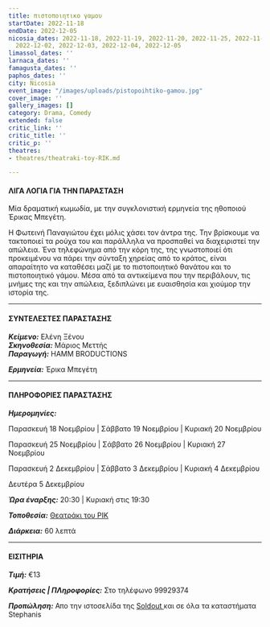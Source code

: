 ```yaml
---
title: πιστοποιητικο γαμου
startDate: 2022-11-18
endDate: 2022-12-05
nicosia_dates: 2022-11-18, 2022-11-19, 2022-11-20, 2022-11-25, 2022-11-26, 2022-11-27,
  2022-12-02, 2022-12-03, 2022-12-04, 2022-12-05
limassol_dates: ''
larnaca_dates: ''
famagusta_dates: ''
paphos_dates: ''
city: Nicosia
event_image: "/images/uploads/pistopoihtiko-gamou.jpg"
cover_image: ''
gallery_images: []
category: Drama, Comedy
extended: false
critic_link: ''
critic_title: ''
critic_p: ''
theatres:
- theatres/theatraki-toy-RIK.md

---
```

#### ΛΙΓΑ ΛΟΓΙΑ ΓΙΑ ΤΗΝ ΠΑΡΑΣΤΑΣΗ

Μία δραματική κωμωδία, με την συγκλονιστική ερμηνεία της ηθοποιού Έρικας Μπεγέτη.

Η Φωτεινή Παναγιώτου έχει μόλις χάσει τον άντρα της. Την βρίσκουμε να τακτοποιεί τα ρούχα του και παράλληλα να προσπαθεί να διαχειριστεί την απώλεια. Ένα τηλεφώνημα από την κόρη της, της γνωστοποιεί ότι προκειμένου να πάρει την σύνταξη χηρείας από το κράτος, είναι απαραίτητο να καταθέσει μαζί με το πιστοποιητικό θανάτου και το πιστοποιητικό γάμου. Μέσα από τα αντικείμενα που την περιβάλουν, τις μνήμες της και την απώλεια, ξεδιπλώνει με ευαισθησία και χιούμορ την ιστορία της.

***

#### ΣΥΝΤΕΛΕΣΤΕΣ ΠΑΡΑΣΤΑΣΗΣ

**_Κείμενο:_** Ελένη Ξένου  
**_Σκηνοθεσία:_** Μάριος Μεττής  
**_Παραγωγή:_** HAMM BRODUCTIONS

**_Ερμηνεία:_** Έρικα Μπεγέτη

***

#### ΠΛΗΡΟΦΟΡΙΕΣ ΠΑΡΑΣΤΑΣΗΣ

**_Ημερομηνίες:_**

Παρασκευή 18 Νοεμβρίου | Σάββατο 19 Νοεμβρίου | Κυριακή 20 Νοεμβρίου

Παρασκευή 25 Νοεμβρίου | Σάββατο 26 Νοεμβρίου | Κυριακή 27 Νοεμβρίου

Παρασκευή 2 Δεκεμβρίου | Σάββατο 3 Δεκεμβρίου | Κυριακή 4 Δεκεμβρίου

Δευτέρα 5 Δεκεμβρίου

**_Ώρα έναρξης:_** 20:30 | Κυριακή στις 19:30

**_Τοποθεσία:_** [Θεατράκι του ΡΙΚ](?#map)

**_Διάρκεια:_** 60 λεπτά

***

#### ΕΙΣΙΤΗΡΙΑ

**_Τιμή:_** €13

**_Κρατήσεις | ΠΛηροφορίες:_** Στο τηλέφωνο 99929374

**_Προπώληση:_** Απο την ιστοσελίδα της [Soldout ](https://www.soldoutticketbox.com/marriage-certificate-2022/?lang=en)και σε όλα τα καταστήματα Stephanis